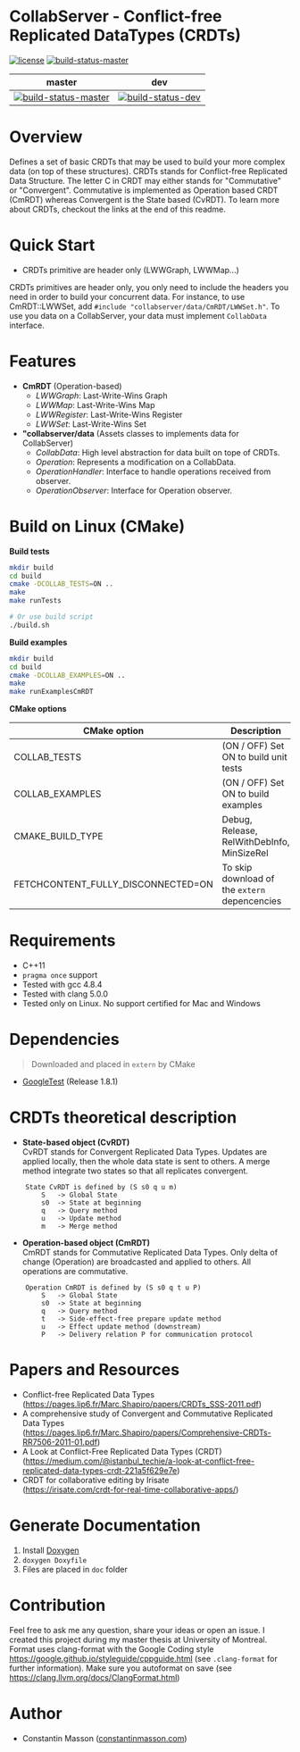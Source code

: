 # CollabServer - Conflict-free Replicated DataTypes (CRDTs)

[![license](https://img.shields.io/badge/license-LGPLv3.0-blue.svg)](https://github.com/CollabServer/collab-data-crdts/blob/master/LICENSE.txt)
[![build-status-master](https://travis-ci.org/CollabServer/collab-data-crdts.svg?branch=master)](https://travis-ci.org/CollabServer/collab-data-crdts)

| master | dev |
| :-----: | :----: |
| [![build-status-master](https://travis-ci.org/CollabServer/collab-data-crdts.svg?branch=master)](https://travis-ci.org/CollabServer/collab-data-crdts) | [![build-status-dev](https://travis-ci.org/CollabServer/collab-data-crdts.svg?branch=dev)](https://travis-ci.org/CollabServer/collab-data-crdts) |


# Overview
Defines a set of basic CRDTs that may be used to build your more complex data
(on top of these structures).
CRDTs stands for Conflict-free Replicated Data Structure.
The letter C in CRDT may either stands for "Commutative" or "Convergent".
Commutative is implemented as Operation based CRDT (CmRDT) whereas Convergent
is the State based (CvRDT).
To learn more about CRDTs, checkout the links at the end of this readme.


# Quick Start
- CRDTs primitive are header only (LWWGraph, LWWMap...)

CRDTs primitives are header only, you only need to include
the headers you need in order to build your concurrent data.
For instance, to use CmRDT::LWWSet, add `#include "collabserver/data/CmRDT/LWWSet.h"`.
To use you data on a CollabServer, your data must implement `CollabData`
interface.


# Features
- **CmRDT** (Operation-based)
    - *LWWGraph*: Last-Write-Wins Graph
    - *LWWMap*: Last-Write-Wins Map
    - *LWWRegister*: Last-Write-Wins Register
    - *LWWSet*: Last-Write-Wins Set
- **"collabserver/data** (Assets classes to implements data for CollabServer)
    - *CollabData*: High level abstraction for data built on tope of CRDTs.
    - *Operation*: Represents a modification on a CollabData.
    - *OperationHandler*: Interface to handle operations received from observer.
    - *OperationObserver*: Interface for Operation observer.


# Build on Linux (CMake)
**Build tests**
```bash
mkdir build
cd build
cmake -DCOLLAB_TESTS=ON ..
make
make runTests

# Or use build script
./build.sh
```

**Build examples**
```bash
mkdir build
cd build
cmake -DCOLLAB_EXAMPLES=ON ..
make
make runExamplesCmRDT
```

**CMake options**

| CMake option | Description |
| --- | --- |
| COLLAB_TESTS | (ON / OFF) Set ON to build unit tests |
| COLLAB_EXAMPLES | (ON / OFF) Set ON to build examples |
| CMAKE_BUILD_TYPE | Debug, Release, RelWithDebInfo, MinSizeRel |
| FETCHCONTENT_FULLY_DISCONNECTED=ON | To skip download of the `extern` depencencies |


# Requirements
- C++11
- `pragma once` support
- Tested with gcc 4.8.4
- Tested with clang 5.0.0
- Tested only on Linux. No support certified for Mac and Windows


# Dependencies

> Downloaded and placed in `extern` by CMake

- [GoogleTest](https://github.com/google/googletest) (Release 1.8.1)


# CRDTs theoretical description
- **State-based object (CvRDT)** \
CvRDT stands for Convergent Replicated Data Types.
Updates are applied locally, then the whole data state is sent to others.
A merge method integrate two states so that all replicates convergent.

```
    State CvRDT is defined by (S s0 q u m)
        S   -> Global State
        s0  -> State at beginning
        q   -> Query method
        u   -> Update method
        m   -> Merge method
```

- **Operation-based object (CmRDT)** \
CmRDT stands for Commutative Replicated Data Types.
Only delta of change (Operation) are broadcasted and applied to others.
All operations are commutative.

```
    Operation CmRDT is defined by (S s0 q t u P)
        S   -> Global State
        s0  -> State at beginning
        q   -> Query method
        t   -> Side-effect-free prepare update method
        u   -> Effect update method (downstream)
        P   -> Delivery relation P for communication protocol
```


# Papers and Resources
- Conflict-free Replicated Data Types \
  (https://pages.lip6.fr/Marc.Shapiro/papers/CRDTs_SSS-2011.pdf)
- A comprehensive study of Convergent and Commutative Replicated Data Types \
  (https://pages.lip6.fr/Marc.Shapiro/papers/Comprehensive-CRDTs-RR7506-2011-01.pdf)
- A Look at Conflict-Free Replicated Data Types (CRDT) \
  (https://medium.com/@istanbul_techie/a-look-at-conflict-free-replicated-data-types-crdt-221a5f629e7e)
- CRDT for collaborative editing by Irisate \
  (https://irisate.com/crdt-for-real-time-collaborative-apps/)


# Generate Documentation
1. Install [Doxygen](https://www.stack.nl/~dimitri/doxygen/)
1. `doxygen Doxyfile`
1. Files are placed in `doc` folder


# Contribution
Feel free to ask me any question, share your ideas or open an issue.
I created this project during my master thesis at University of Montreal.
Format uses clang-format with the Google Coding style <https://google.github.io/styleguide/cppguide.html> (see `.clang-format` for further information).
Make sure you autoformat on save (see <https://clang.llvm.org/docs/ClangFormat.html>)


# Author
- Constantin Masson ([constantinmasson.com](http://constantinmasson.com/))


